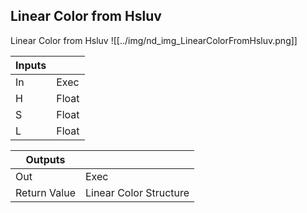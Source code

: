 ## Linear Color from Hsluv
Linear Color from Hsluv
![[../img/nd_img_LinearColorFromHsluv.png]]

|Inputs||
|--|--|
| In | Exec |
| H | Float |
| S | Float |
| L | Float |

|Outputs||
|--|--|
| Out | Exec |
| Return Value | Linear Color Structure |
